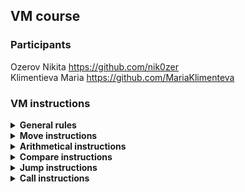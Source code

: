 ## VM course   
### Participants   
Ozerov Nikita https://github.com/nik0zer   
Klimentieva Maria https://github.com/MariaKlimenteva   
### VM instructions
<details>
<summary><b>General rules</b></summary>

### Registers   
Each method keeps informations about number of call parameters (N) and number of registers needed for local
variables(M). When calls, method allocate N + M registers in registers [0:N-1] the arguments of the function lie. Other can be used as local variables.

### Accumulator (acc)   
Special register witch state doesn't reset when method's frame ends. At the start of method must be treated as contains trash. After call any method, acc contains return value from called method. 

### Types
All instrations which operates with values contains postfix \<type\> that shows types of operands in instruction. Now type only can be i64 refers to int64_t

### Jumps 
All jumps use list of marks whith every method holds, so jumps only availible in method range.

### Calls
When method calls first (K) registers [0:K-1] threated as parameters, when method returns value in accumulator threated as return value.

</details>

<details>
<summary><b>Move instructions</b></summary>

### mv.\<type\> \<reg\>, \<val\>   
reg = val

### stacc.\<type\> \<reg\>
acc = reg

### ldacc.\<type\> \<reg\>
reg = acc

</details>

<details>
<summary><b>Arithmetical instructions</b></summary>

### add.\<type\> \<regout\>, \<regin_1\>, \<regin_2\>   
regout = regin_1 + regin_2

### sub.\<type\> \<regout\>, \<regin_1\>, \<regin_2\>   
regout = regin_1 - regin_2

### mul.\<type\> \<regout\>, \<regin_1\>, \<regin_2\>   
regout = regin_1 * regin_2

### div.\<type\> \<regout\>, \<regin_1\>, \<regin_2\>   
regout = regin_1 / regin_2

</details>

<details>
<summary><b> Compare instructions </b></summary>

### cmpeq.\<type\> \<regin_1\>, \<regin_2\>  
acc = regin_1 == regin_2

### cmpgt.\<type\> \<regin_1\>, \<regin_2\>  
acc = regin_1 > regin_2

### cmpge.\<type\> \<regin_1\>, \<regin_2\>  
acc = regin_1 >= regin_2

</details>

<details>
<summary><b> Jump instructions </b></summary>

### jmp \<mark\>   
pc = address(mark)

### cjmpt \<mark\>   
if(acc)
    pc = address(mark)

### cjmpf \<mark\>   
if(!acc)
    pc = address(mark)

</details>

<details>
<summary><b> Call instructions </b></summary>

### call \<function\>   
function()

### ret
return

</details>